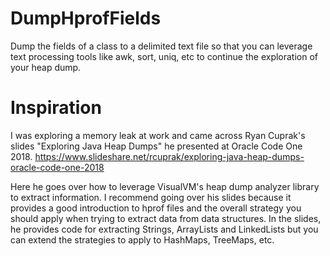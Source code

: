 
# DumpHprofFields
Dump the fields of a class to a delimited text file so that you can leverage
text processing tools like awk, sort, uniq, etc to continue the exploration of
your heap dump.


# Inspiration 

I was exploring a memory leak at work and came across Ryan Cuprak's slides
"Exploring Java Heap Dumps" he presented at Oracle Code One 2018.
https://www.slideshare.net/rcuprak/exploring-java-heap-dumps-oracle-code-one-2018

Here he goes over how to leverage VisualVM's heap dump analyzer library to
extract information. I recommend going over his slides because it provides a
good introduction to hprof files and the overall strategy you should apply when
trying to extract data from data structures. In the slides, he provides code
for extracting Strings, ArrayLists and LinkedLists but you can extend the strategies to
apply to HashMaps, TreeMaps, etc.



